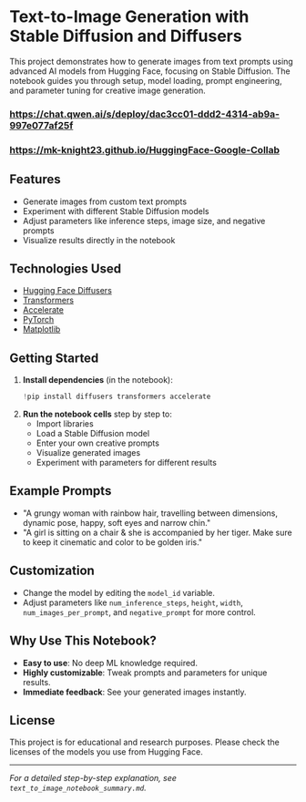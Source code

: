 # Text-to-Image Generation with Stable Diffusion and Diffusers

This project demonstrates how to generate images from text prompts using advanced AI models from Hugging Face, focusing on Stable Diffusion. The notebook guides you through setup, model loading, prompt engineering, and parameter tuning for creative image generation.

### https://chat.qwen.ai/s/deploy/dac3cc01-ddd2-4314-ab9a-997e077af25f
### https://mk-knight23.github.io/HuggingFace-Google-Collab
## Features
- Generate images from custom text prompts
- Experiment with different Stable Diffusion models
- Adjust parameters like inference steps, image size, and negative prompts
- Visualize results directly in the notebook

## Technologies Used
- [Hugging Face Diffusers](https://github.com/huggingface/diffusers)
- [Transformers](https://github.com/huggingface/transformers)
- [Accelerate](https://github.com/huggingface/accelerate)
- [PyTorch](https://pytorch.org/)
- [Matplotlib](https://matplotlib.org/)

## Getting Started
1. **Install dependencies** (in the notebook):
   ```python
   !pip install diffusers transformers accelerate
   ```
2. **Run the notebook cells** step by step to:
   - Import libraries
   - Load a Stable Diffusion model
   - Enter your own creative prompts
   - Visualize generated images
   - Experiment with parameters for different results

## Example Prompts
- "A grungy woman with rainbow hair, travelling between dimensions, dynamic pose, happy, soft eyes and narrow chin."
- "A girl is sitting on a chair & she is accompanied by her tiger. Make sure to keep it cinematic and color to be golden iris."

## Customization
- Change the model by editing the `model_id` variable.
- Adjust parameters like `num_inference_steps`, `height`, `width`, `num_images_per_prompt`, and `negative_prompt` for more control.

## Why Use This Notebook?
- **Easy to use**: No deep ML knowledge required.
- **Highly customizable**: Tweak prompts and parameters for unique results.
- **Immediate feedback**: See your generated images instantly.

## License
This project is for educational and research purposes. Please check the licenses of the models you use from Hugging Face.

---

*For a detailed step-by-step explanation, see `text_to_image_notebook_summary.md`.*
